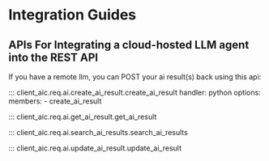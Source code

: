 # Integration Guides

## APIs For Integrating a cloud-hosted LLM agent into the REST API

If you have a remote llm, you can POST your ai result(s) back using this api:

::: client_aic.req.ai.create_ai_result.create_ai_result
    handler: python
    options:
      members:
      - create_ai_result

::: client_aic.req.ai.get_ai_result.get_ai_result

::: client_aic.req.ai.search_ai_results.search_ai_results

::: client_aic.req.ai.update_ai_result.update_ai_result

